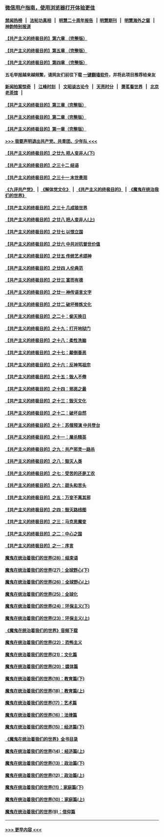 ### [微信用户指南，使用浏览器打开体验更佳](https://github.com/gfw-breaker/banned-news1/blob/master/indexes/wechat-guide.md?t=0)
#### [禁闻热榜](热点新闻.md?t=0)  &nbsp;&nbsp;|&nbsp;&nbsp; [法轮功真相](https://github.com/gfw-breaker/truth/blob/master/README.md?t=0) &nbsp;&nbsp;|&nbsp;&nbsp; [明慧二十周年报告](https://github.com/gfw-breaker/mh-reports/blob/master/README.md?t=0) &nbsp;&nbsp;|&nbsp;&nbsp;[明慧期刊](https://github.com/gfw-breaker/mh-qikan) &nbsp;&nbsp;|&nbsp;&nbsp; [明慧海外之窗](https://github.com/gfw-breaker/mh-news/blob/master/README.md?t=0) &nbsp;&nbsp;|&nbsp;&nbsp; [神韵特别报道](https://github.com/gfw-breaker/mh-news/blob/master/shenyun.md?t=0)
#### [【共产主义的终极目的】第六章 （完整版）](../pages/nsc422/n11428913.md?t=02072011) 
#### [【共产主义的终极目的】第五章 （完整版）](../pages/nsc422/n11428912.md?t=02072011) 
#### [【共产主义的终极目的】第四章 （完整版）](../pages/nsc422/n11428907.md?t=02072011) 
#### 五毛举报越来越频繁，请网友们前往下载 [一键翻墙软件](https://github.com/gfw-breaker/ssr-accounts)，并将此项目推荐给亲友
#### [新闻拍案惊奇](https://github.com/gfw-breaker/banned-news1/blob/master/pages/link4.md) &nbsp;&nbsp;|&nbsp;&nbsp; [江峰时刻](https://github.com/gfw-breaker/banned-news1/blob/master/pages/link4.md) &nbsp;&nbsp;|&nbsp;&nbsp; [文昭谈古论今](https://github.com/gfw-breaker/banned-news1/blob/master/pages/link4.md) &nbsp;&nbsp;|&nbsp;&nbsp; [天亮时分](https://github.com/gfw-breaker/banned-news1/blob/master/pages/link4.md) &nbsp;&nbsp;|&nbsp;&nbsp; [萧茗看世界](https://github.com/gfw-breaker/banned-news1/blob/master/pages/link4.md) &nbsp;&nbsp;|&nbsp;&nbsp; [北京老茶馆](https://github.com/gfw-breaker/banned-news1/blob/master/pages/link4.md) &nbsp;&nbsp;|&nbsp;&nbsp; 
#### [【共产主义的终极目的】第三章（完整版）](../pages/nsc422/n11428848.md?t=02072011) 
#### [【共产主义的终极目的】第二章（完整版）](../pages/nsc422/n11428831.md?t=02072011) 
#### [【共产主义的终极目的】第一章（完整版）](../pages/nsc422/n11417651.md?t=02072011) 
#### [>>> 我要声明退出共产党、共青团、少年队 <<<](https://github.com/begood0513/goodnews/blob/master/quit/letter.md) 
#### [【共产主义的终极目的】之廿九 把人变非人(下)](../pages/nsc422/n11344140.md?t=02072011) 
#### [【共产主义的终极目的】之三十二 结语](../pages/nsc422/n11360535.md?t=02072011) 
#### [【共产主义的终极目的】之三十一 末世景观](../pages/nsc422/n11351129.md?t=02072011) 
#### [《九评共产党》](https://github.com/begood0513/9ping.md/blob/master/README.md) &nbsp;|&nbsp; [《解体党文化》](../../../../jtdwh.md/blob/master/README.md)  &nbsp;|&nbsp; [《共产主义的终极目的》](../../../../gczydzjmd.md/blob/master/README.md) &nbsp;|&nbsp; [《魔鬼在统治我们的世界》](../../../../mgztzwmdsj.md/blob/master/README.md) 
#### [【共产主义的终极目的】之三十 几成狼世界](../pages/nsc422/n11348280.md?t=02072011) 
#### [【共产主义的终极目的】之廿八 把人变非人(上)](../pages/nsc422/n11340492.md?t=02072011) 
#### [【共产主义的终极目的】之廿七 以恨立国](../pages/nsc422/n11336944.md?t=02072011) 
#### [【共产主义的终极目的】之廿六 中共对抗普世价值](../pages/nsc422/n11324785.md?t=02072011) 
#### [【共产主义的终极目的】之廿五 传统艺术颂神](../pages/nsc422/n11296396.md?t=02072011) 
#### [【共产主义的终极目的】之廿四 人伦典范](../pages/nsc422/n11296397.md?t=02072011) 
#### [【共产主义的终极目的】之廿三 富而有德](../pages/nsc422/n11283598.md?t=02072011) 
#### [【共产主义的终极目的】之廿一 神传语言文字](../pages/nsc422/n11263265.md?t=02072011) 
#### [【共产主义的终极目的】之廿二 破坏修炼文化](../pages/nsc422/n11245728.md?t=02072011) 
#### [【共产主义的终极目的】之二十：偷天换日](../pages/nsc422/n11238846.md?t=02072011) 
#### [【共产主义的终极目的】之十九：打开地狱门](../pages/nsc422/n11206376.md?t=02072011) 
#### [【共产主义的终极目的】之十八：柔性洗脑](../pages/nsc422/n11199994.md?t=02072011) 
#### [【共产主义的终极目的】之十七：颠倒善恶](../pages/nsc422/n11179782.md?t=02072011) 
#### [【共产主义的终极目的】之十六：反神骂祖宗](../pages/nsc422/n11166798.md?t=02072011) 
#### [【共产主义的终极目的】之十五：毁人不倦](../pages/nsc422/n11166792.md?t=02072011) 
#### [【共产主义的终极目的】之十四：邪恶之最](../pages/nsc422/n11150249.md?t=02072011) 
#### [【共产主义的终极目的】之十三：毁灭文化](../pages/nsc422/n11135227.md?t=02072011) 
#### [【共产主义的终极目的】之十二：破坏自然](../pages/nsc422/n11135214.md?t=02072011) 
#### [【共产主义的终极目的】之十：苏俄预演 中共登台](../pages/nsc422/n11118424.md?t=02072011) 
#### [【共产主义的终极目的】之十一：屠杀精英](../pages/nsc422/n11118442.md?t=02072011) 
#### [【共产主义的终极目的】之九：共产邪灵一路杀](../pages/nsc422/n11114139.md?t=02072011) 
#### [【共产主义的终极目的】之八：毁灭人类](../pages/nsc422/n11108503.md?t=02072011) 
#### [【共产主义的终极目的】之七：受苦的还是工农](../pages/nsc422/n11101809.md?t=02072011) 
#### [【共产主义的终极目的】之六：甜头和苦头](../pages/nsc422/n11096971.md?t=02072011) 
#### [【共产主义的终极目的】之五：万变不离其邪](../pages/nsc422/n11091285.md?t=02072011) 
#### [【共产主义的终极目的】之四：毁灭路线图](../pages/nsc422/n11086284.md?t=02072011) 
#### [【共产主义的终极目的】之三：马克思魔变](../pages/nsc422/n11061941.md?t=02072011) 
#### [【共产主义的终极目的】之二：中心之国](../pages/nsc422/n11047728.md?t=02072011) 
#### [【共产主义的终极目的】之一：序言](../pages/nsc422/n11086077.md?t=02072011) 
#### [魔鬼在统治着我们的世界(28)：结束语](../pages/nsc422/n10936246.md?t=02072011) 
#### [魔鬼在统治着我们的世界(27)：全球野心(下)](../pages/nsc422/n10928319.md?t=02072011) 
#### [魔鬼在统治着我们的世界(26)：全球野心(上)](../pages/nsc422/n10900318.md?t=02072011) 
#### [魔鬼在统治着我们的世界(25)：全球化](../pages/nsc422/n10788205.md?t=02072011) 
#### [魔鬼在统治着我们的世界(24)：环保主义(下)](../pages/nsc422/n10695307.md?t=02072011) 
#### [魔鬼在统治着我们的世界(23)：环保主义(上)](../pages/nsc422/n10688613.md?t=02072011) 
#### [《魔鬼在统治着我们的世界》音频下载](../pages/nsc422/n10635553.md?t=02072011) 
#### [魔鬼在统治着我们的世界(22)：恐怖主义](../pages/nsc422/n10614727.md?t=02072011) 
#### [魔鬼在统治着我们的世界(21)：文化篇](../pages/nsc422/n10597706.md?t=02072011) 
#### [魔鬼在统治着我们的世界(20)：媒体篇](../pages/nsc422/n10586579.md?t=02072011) 
#### [魔鬼在统治着我们的世界(19)：教育篇(下)](../pages/nsc422/n10564808.md?t=02072011) 
#### [魔鬼在统治着我们的世界(18)：教育篇(上)](../pages/nsc422/n10526970.md?t=02072011) 
#### [魔鬼在统治着我们的世界(17)：艺术篇](../pages/nsc422/n10499093.md?t=02072011) 
#### [魔鬼在统治着我们的世界(16)：法律篇](../pages/nsc422/n10485969.md?t=02072011) 
#### [魔鬼在统治着我们的世界(15)：经济篇(下)](../pages/nsc422/n10469975.md?t=02072011) 
#### [《魔鬼在统治着我们的世界》全书目录](../pages/nsc422/n10464261.md?t=02072011) 
#### [魔鬼在统治着我们的世界(14)：经济篇(上)](../pages/nsc422/n10457370.md?t=02072011) 
#### [魔鬼在统治着我们的世界(13)：政治篇(下)](../pages/nsc422/n10448270.md?t=02072011) 
#### [魔鬼在统治着我们的世界(12)：政治篇(上)](../pages/nsc422/n10444576.md?t=02072011) 
#### [魔鬼在统治着我们的世界(11)：家庭篇(下)](../pages/nsc422/n10440961.md?t=02072011) 
#### [魔鬼在统治着我们的世界(10)：家庭篇(上)](../pages/nsc422/n10435448.md?t=02072011) 
#### [魔鬼在统治着我们的世界(9)：信仰篇](../pages/nsc422/n10432159.md?t=02072011) 

----
#### [ >>> 更早内容 <<< ](../indexes/nsc422-earlier.md)
